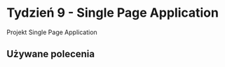 # Tydzień 9 - Single Page Application

Projekt Single Page Application

## Używane polecenia
```

```